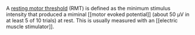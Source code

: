 A [resting motor threshold](http://www.emf-portal.de/gl_detail.php?l=e&id=3001) (RMT) is defined as the minimum stimulus intensity that produced a miminal [[motor evoked potential]] (about 50 µV in at least 5 of 10 trials) at rest.
This is usually measured with an [[electric muscle stimulator]].